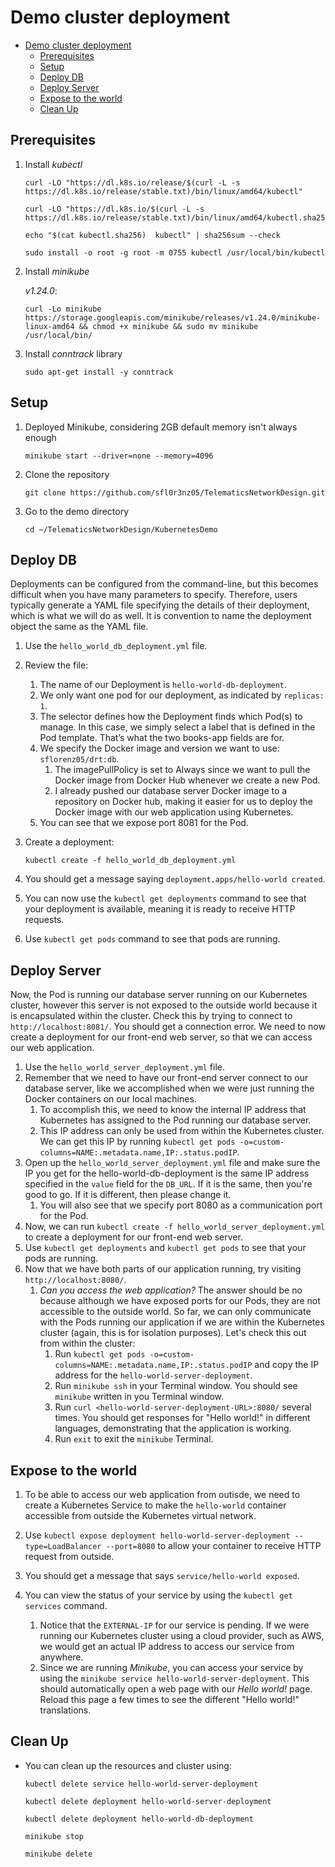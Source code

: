 # Demo cluster deployment

- [Demo cluster deployment](#demo-cluster-deployment)
  - [Prerequisites](#prerequisites)
  - [Setup](#setup)
  - [Deploy DB](#deploy-db)
  - [Deploy Server](#deploy-server)
  - [Expose to the world](#expose-to-the-world)
  - [Clean Up](#clean-up)

## Prerequisites

1. Install *kubectl*

   ```console
   curl -LO "https://dl.k8s.io/release/$(curl -L -s https://dl.k8s.io/release/stable.txt)/bin/linux/amd64/kubectl"
   ```

   ```console
   curl -LO "https://dl.k8s.io/$(curl -L -s https://dl.k8s.io/release/stable.txt)/bin/linux/amd64/kubectl.sha256"
   ```

   ```console
   echo "$(cat kubectl.sha256)  kubectl" | sha256sum --check
   ```

   ```console
   sudo install -o root -g root -m 0755 kubectl /usr/local/bin/kubectl
   ```

2. Install *minikube*

   *v1.24.0*:

   ```console
   curl -Lo minikube https://storage.googleapis.com/minikube/releases/v1.24.0/minikube-linux-amd64 && chmod +x minikube && sudo mv minikube /usr/local/bin/
   ```

3. Install *conntrack* library

   ```console
   sudo apt-get install -y conntrack
   ```

## Setup

1. Deployed Minikube, considering 2GB default memory isn't always enough

   ```console
   minikube start --driver=none --memory=4096
   ```

2. Clone the repository

   ```console
   git clone https://github.com/sfl0r3nz05/TelematicsNetworkDesign.git
   ```

3. Go to the demo directory

   ```console
   cd ~/TelematicsNetworkDesign/KubernetesDemo
   ```

## Deploy DB

Deployments can be configured from the command-line, but this becomes difficult when you have many parameters to specify. Therefore, users typically generate a YAML file specifying the details of their deployment, which is what we will do as well. It is convention to name the deployment object the same as the YAML file.

1. Use the `hello_world_db_deployment.yml` file.
2. Review the file:
   1. The name of our Deployment is `hello-world-db-deployment`.
   2. We only want one pod for our deployment, as indicated by `replicas: 1`.
   3. The selector defines how the Deployment finds which Pod(s) to manage. In this case, we simply select a label that is defined in the Pod template. That’s what the two books-app fields are for.
   4. We specify the Docker image and version we want to use: `sflorenz05/drt:db`. 
      1. The imagePullPolicy is set to Always since we want to pull the Docker image from Docker Hub whenever we create a new Pod. 
      2. I already pushed our database server Docker image to a repository on Docker hub, making it easier for us to deploy the Docker image with our web application using Kubernetes.
   5. You can see that we expose port 8081 for the Pod.
3. Create a deployment:

   ```console
   kubectl create -f hello_world_db_deployment.yml
   ```

4. You should get a message saying `deployment.apps/hello-world created`.
5. You can now use the `kubectl get deployments` command to see that your deployment is available, meaning it is ready to receive HTTP requests. 
6. Use `kubectl get pods` command to see that pods are running.

## Deploy Server

Now, the Pod is running our database server running on our Kubernetes cluster, however this server is not exposed to the outside world because it is encapsulated within the cluster. Check this by trying to connect to `http://localhost:8081/`. You should get a connection error. We need to now create a deployment for our front-end web server, so that we can access our web application.

1. Use the `hello_world_server_deployment.yml` file.
2. Remember that we need to have our front-end server connect to our database server, like we accomplished when we were just running the Docker containers on our local machines. 
   1. To accomplish this, we need to know the internal IP address that Kubernetes has assigned to the Pod running our database server. 
   2. This IP address can only be used from within the Kubernetes cluster. We can get this IP by running `kubectl get pods -o=custom-columns=NAME:.metadata.name,IP:.status.podIP`.
3. Open up the `hello_world_server_deployment.yml` file and make sure the IP you get for the hello-world-db-deployment is the same IP address specified in the `value` field for the `DB_URL`. If it is the same, then you're good to go. If it is different, then please change it.
   1. You will also see that we specify port 8080 as a communication port for the Pod.
4. Now, we can run `kubectl create -f hello_world_server_deployment.yml` to create a deployment for our front-end web server.
5. Use `kubectl get deployments` and `kubectl get pods` to see that your pods are running.
6. Now that we have both parts of our application running, try visiting `http://localhost:8080/`. 
   1. *Can you access the web application?* The answer should be no because although we have exposed ports for our Pods, they are not accessible to the outside world. So far, we can only communicate with the Pods running our application if we are within the Kubernetes cluster (again, this is for isolation purposes). Let's check this out from within the cluster:
      1. Run `kubectl get pods -o=custom-columns=NAME:.metadata.name,IP:.status.podIP` and copy the IP address for the `hello-world-server-deployment`.
      2. Run `minikube ssh` in your Terminal window. You should see `minikube` written in you Terminal window.
      3. Run `curl <hello-world-server-deployment-URL>:8080/` several times. You should get responses for "Hello world!" in different languages, demonstrating that the application is working.
      4. Run `exit` to exit the `minikube` Terminal.

## Expose to the world

1. To be able to access our web application from outisde, we need to create a Kubernetes Service to make the `hello-world` container accessible from outside the Kubernetes virtual network.

2. Use `kubectl expose deployment hello-world-server-deployment --type=LoadBalancer --port=8080` to allow your container to receive HTTP request from outside.
3. You should get a message that says `service/hello-world exposed`.
4. You can view the status of your service by using the `kubectl get services` command.
   1. Notice that the `EXTERNAL-IP` for our service is pending. If we were running our Kubernetes cluster using a cloud provider, such as AWS, we would get an actual IP address to access our service from anywhere.
   2. Since we are running *Minikube*, you can access your service by using the `minikube service hello-world-server-deployment`. This should automatically open a web page with our *Hello world!* page. Reload this page a few times to see the different "Hello world!" translations.

## Clean Up

- You can clean up the resources and cluster using:

   ```console
   kubectl delete service hello-world-server-deployment
   ```

   ```console
   kubectl delete deployment hello-world-server-deployment
   ```

   ```console
   kubectl delete deployment hello-world-db-deployment
   ```

   ```console
   minikube stop
   ```

   ```console
   minikube delete
   ```
